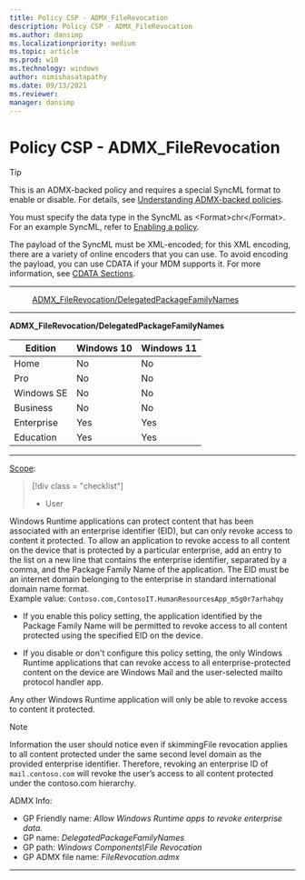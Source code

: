 ```yaml
---
title: Policy CSP - ADMX_FileRevocation
description: Policy CSP - ADMX_FileRevocation
ms.author: dansimp
ms.localizationpriority: medium
ms.topic: article
ms.prod: w10
ms.technology: windows
author: nimishasatapathy
ms.date: 09/13/2021
ms.reviewer: 
manager: dansimp
---
```


# Policy CSP - ADMX_FileRevocation

> [!TIP]
> This is an ADMX-backed policy and requires a special SyncML format to enable or disable.  For details, see [Understanding ADMX-backed policies](./understanding-admx-backed-policies.md).
> 
> You must specify the data type in the SyncML as &lt;Format&gt;chr&lt;/Format&gt;. For an example SyncML, refer to [Enabling a policy](./understanding-admx-backed-policies.md#enabling-a-policy).
> 
> The payload of the SyncML must be XML-encoded; for this XML encoding, there are a variety of online encoders that you can use. To avoid encoding the payload, you can use CDATA if your MDM supports it.  For more information, see [CDATA Sections](http://www.w3.org/TR/REC-xml/#sec-cdata-sect).

<hr/>

<!--Policies-->
<dl>
  <dd>
    <a href="#admx-filerevocation-delegatedpackagefamilynames">ADMX_FileRevocation/DelegatedPackageFamilyNames</a>
  </dd>
</dl>


<hr/>

<!--Policy-->
<a href="" id="admx-filerevocation-delegatedpackagefamilynames"></a>**ADMX_FileRevocation/DelegatedPackageFamilyNames**  

<!--SupportedSKUs-->

|Edition|Windows 10|Windows 11|
|--- |--- |--- |
|Home|No|No|
|Pro|No|No|
|Windows SE|No|No|
|Business|No|No|
|Enterprise|Yes|Yes|
|Education|Yes|Yes|

<!--/SupportedSKUs-->
<hr/>

<!--Scope-->
[Scope](./policy-configuration-service-provider.md#policy-scope):

> [!div class = "checklist"]
> * User

<!--/Scope-->
<!--Description-->
Windows Runtime applications can protect content that has been associated with an enterprise identifier (EID), but can only revoke access to content it protected. To allow an application to revoke access to all content on the device that is protected by a particular enterprise, add an entry to the list on a new line that contains the enterprise identifier, separated by a comma, and the Package Family Name of the application. The EID must be an internet domain belonging to the enterprise in standard international domain name format.   
Example value: `Contoso.com,ContosoIT.HumanResourcesApp_m5g0r7arhahqy` 

- If you enable this policy setting, the application identified by the Package Family Name will be permitted to revoke access to all content protected using the specified EID on the device.    

- If you disable or don't configure this policy setting, the only Windows Runtime applications that can revoke access to all enterprise-protected content on the device are Windows Mail and the user-selected mailto protocol handler app.  

Any other Windows Runtime application will only be able to revoke access to content it protected.  

> [!NOTE]
> Information the user should notice even if skimmingFile revocation applies to all content protected under the same second level domain as the provided enterprise identifier. Therefore, revoking an enterprise ID of `mail.contoso.com` will revoke the user’s access to all content protected under the contoso.com hierarchy.

<!--/Description-->

<!--ADMXBacked-->
ADMX Info:  
-   GP Friendly name: *Allow Windows Runtime apps to revoke enterprise data.*
-   GP name: *DelegatedPackageFamilyNames*
-   GP path: *Windows Components\File Revocation*
-   GP ADMX file name: *FileRevocation.admx*

<!--/ADMXBacked-->
<!--/Policy-->
<hr/>


<!--/Policies-->

